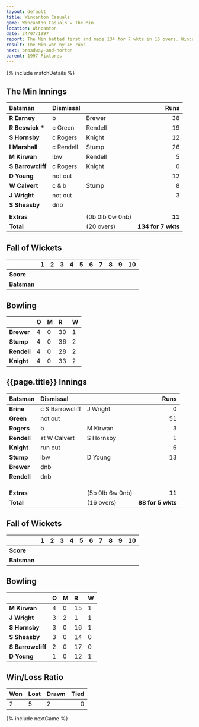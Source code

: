 ```yaml
---
layout: default
title: Wincanton Casuals
game: Wincanton Casuals v The Min
location: Wincanton
date: 24/07/1997
report: The Min batted first and made 134 for 7 wkts in 16 overs. Wincanton Casuals replied with 88 for 5 wkts in 16 overs
result: The Min won by 46 runs
next: broadway-and-horton
parent: 1997 Fixtures
---
```


{% include matchDetails %}

## The Min Innings

| Batsman | Dismissal |  | Runs |
|:---|:---|---|---:|
| **R Earney** | b | Brewer | 38 |
| **R Beswick &#42;** | c Green | Rendell | 19 |
| **S Hornsby** | c Rogers | Knight | 12 |
| **I Marshall** | c Rendell | Stump | 26 |
| **M Kirwan** | lbw | Rendell | 5 |
| **S Barrowcliff** | c Rogers | Knight | 0 |
| **D Young** | not out |  | 12 |
| **W Calvert** | c & b | Stump | 8 |
| **J Wright** | not out |  | 3 |
| **S Sheasby** | dnb |  |  |
|  |  |  |  |
| **Extras** | | (0b 0lb 0w 0nb) | **11** |
| **Total** | | (20 overs) | **134 for 7 wkts** |

## Fall of Wickets

| | 1 | 2 | 3 | 4 | 5 | 6 | 7 | 8 | 9 | 10 |
|---|:---:|:---:|:---:|:---:|:---:|:---:|:---:|:---:|:---:|:---:|
| **Score** |  |  |  |  |  |  |  |  |  |  |
| **Batsman** |  |  |  |  |  |  |  |  |  |  |

## Bowling

| | O | M | R | W |
|---|:---|:---|:---|:---|
| **Brewer** | 4 | 0 | 30 | 1 |
| **Stump** | 4 | 0 | 36 | 2 |
| **Rendell** | 4 | 0 | 28 | 2 |
| **Knight** | 4 | 0 | 33 | 2 |

## {{page.title}} Innings

| Batsman | Dismissal |  | Runs |
|:---|:---|---|---:|
| **Brine** | c S Barrowcliff | J Wright | 0 |
| **Green** | not out |  | 51 |
| **Rogers** | b | M Kirwan | 3 |
| **Rendell** | st W Calvert | S Hornsby | 1 |
| **Knight** | run out |  | 6 |
| **Stump** | lbw | D Young | 13 |
| **Brewer** | dnb |  |  |
| **Rendell** | dnb |  |  |
|  |  |  |  |
|  |  |  |  |
|  |  |  |  |
| **Extras** | | (5b 0lb 6w 0nb) | **11** |
| **Total** | | (16 overs) | **88 for 5 wkts** |

## Fall of Wickets

| | 1 | 2 | 3 | 4 | 5 | 6 | 7 | 8 | 9 | 10 |
|---|:---:|:---:|:---:|:---:|:---:|:---:|:---:|:---:|:---:|:---:|
| **Score** |  |  |  |  |  |  |  |  |  |  |
| **Batsman** |  |  |  |  |  |  |  |  |  |  |

## Bowling

| | O | M | R | W |
|---|:---|:---|:---|:---|
| **M Kirwan** | 4 | 0 | 15 | 1 |
| **J Wright** | 3 | 2 | 1 | 1 |
| **S Hornsby** | 3 | 0 | 16 | 1 |
| **S Sheasby** | 3 | 0 | 14 | 0 |
| **S Barrowcliff** | 2 | 0 | 17 | 0 |
| **D Young** | 1 | 0 | 12 | 1 |

## Win/Loss Ratio

| Won | Lost | Drawn | Tied |
|:---|:---|:---|---:|
| 2 | 5 | 2 | 0 |

{% include nextGame %}